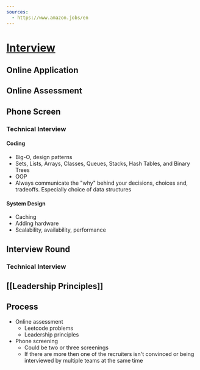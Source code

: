 ```yaml
---
sources:
  - https://www.amazon.jobs/en
---
```

# [Interview](https://www.amazon.jobs/content/en/how-we-hire/interviewing-at-amazon)

## Online Application

## Online Assessment

## Phone Screen

### Technical Interview

#### Coding

- Big-O, design patterns
- Sets, Lists, Arrays, Classes, Queues, Stacks, Hash Tables, and Binary Trees
- OOP
- Always communicate the "why" behind your decisions, choices and, tradeoffs. Especially choice of data structures
#### System Design

- Caching
- Adding hardware
- Scalability, availability, performance
## Interview Round

### Technical Interview
## [[Leadership Principles]]
## Process
- Online assessment
	- Leetcode problems
	- Leadership principles
- Phone screening
	- Could be two or three screenings
	- If there are more then one of the recruiters isn't convinced or being interviewed by multiple teams at the same time